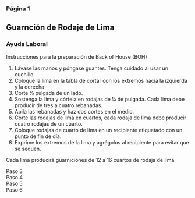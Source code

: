 ### Página 1
## Guarnción de Rodaje de Lima
### Ayuda Laboral

Instrucciones para la preparación de Back of House (BOH)

1. Lávase las manos y póngase guantes. Tenga cuidado al usar un cuchillo.
2. Coloque la lima en la tabla de cortar con los extremos hacia la izquierda y la derecha
3. Corte ½ pulgada de un lado.
4. Sostenga la lima y córtela en rodajas de ¼ de pulgada. Cada lima debe producir de tres a cuatro rebanadas.
5. Apila las rebanadas y haz dos cortes en el medio.
6. Corte las rodajas de lima en cuartos, cada rodaja de lima debe producir cuatro rodajas de un cuarto.
7. Coloque rodajas de cuarto de lima en un recipiente etiquetado con un punto de fin de día.
8. Exprime los extremos de la lima y agrégolos al recipiente para evitar que se sequen.

Cada lima producirá guarniciones de 12 a 16 cuartos de rodaja de lima

Paso 3 <br/> Paso 4 <br/> Paso 5 <br/> Paso 6